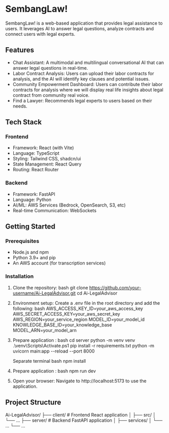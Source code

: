# SembangLaw!

SembangLaw! is a web-based application that provides legal assistance to users. It leverages AI to answer legal questions, analyze contracts and connect users with legal experts.

## Features

*   Chat Assistant: A multimodal and multilingual conversational AI that can answer legal questions in real-time.
*   Labor Contract Analysis: Users can upload their labor contracts for analysis, and the AI will identify key clauses and potential issues.
*   Community Empowerment Dashboard: Users can contribute their labor contracts for analysis where we will display real life insights about legal contract from community real voice.
*   Find a Lawyer: Recommends legal experts to users based on their needs.

## Tech Stack

### Frontend

*   Framework: React (with Vite)
*   Language: TypeScript
*   Styling: Tailwind CSS, shadcn/ui
*   State Management: React Query
*   Routing: React Router

### Backend

*   Framework: FastAPI
*   Language: Python
*   AI/ML: AWS Services (Bedrock, OpenSearch, S3, etc)
*   Real-time Communication: WebSockets

## Getting Started

### Prerequisites

*   Node.js and npm
*   Python 3.9+ and pip
*   An AWS account (for transcription services)

### Installation

1.  Clone the repository:
    bash
    git clone https://github.com/your-username/Ai-LegalAdvisor.git
    cd Ai-LegalAdvisor
    

2.  Environment setup:
    Create a .env file in the root directory and add the following:
    bash
    AWS_ACCESS_KEY_ID=your_aws_access_key
    AWS_SECRET_ACCESS_KEY=your_aws_secret_key
    AWS_REGION=your_service_region
    MODEL_ID=your_model_id
    KNOWLEDGE_BASE_ID=your_knowledge_base
    MODEL_ARN=your_model_arn
         

4.  Prepare application :
    bash
    cd server
    python -m venv venv
    .\venv\Scripts\Activate.ps1
    pip install -r requirements.txt
    python -m uvicorn main:app --reload --port 8000
    

    Separate terminal
    bash
    npm install
    

5.  Prepare application :
    bash
    npm run dev
    

6.  Open your browser:
    Navigate to http://localhost:5173 to use the application.

## Project Structure


Ai-LegalAdvisor/
├── client/           # Frontend React application
│   ├── src/
│   └── ...
├── server/           # Backend FastAPI application
│   ├── services/
│   └── ...
└── ...
